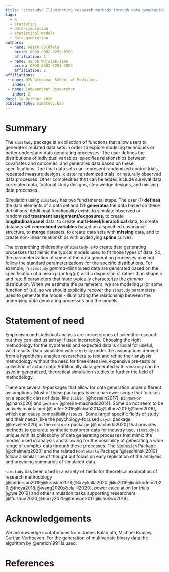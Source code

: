 ```yaml
---
title: 'simstudy: Illuminating research methods through data generation'
tags:
  - R
  - statistics
  - data-simulation
  - statistical-models
  - data-generation
authors:
  - name: Keith Goldfeld
    orcid: 0000-0002-0292-8780
    affiliation: 1 
  - name: Jacob Wujciak-Jens
    orcid: 0000-0002-7281-3989
    affiliation: 2
affiliations:
 - name: NYU Grossman School of Medicine.
   index: 1
 - name: Independent Researcher
   index: 2
date: 18 October 2020
bibliography: simstudy.bib
---
```


# Summary

The `simstudy` package is a collection of functions that allow users to generate
simulated data sets in order to explore modeling techniques or better understand
data generating processes. The user defines the distributions of individual
variables, specifies relationships between covariates and outcomes, and
generates data based on these specifications. The final data sets can represent
randomized control trials, repeated measure designs, cluster randomized trials,
or naturally observed data processes. Other complexities that can be added
include survival data, correlated data, factorial study designs, step wedge
designs, and missing data processes.

Simulation using `simstudy` has two fundamental steps. The user (1) **defines**
the data elements of a data set and (2) **generates** the data based on these
definitions. Additional functionality exists to simulate observed or randomized
**treatment assignment/exposures**, to create **longitudinal/panel** data, to
create **multi-level/hierarchical** data, to create datasets with **correlated
variables** based on a specified covariance structure, to **merge** datasets, to
create data sets with **missing** data, and to create non-linear relationships
with underlying **spline** curves.

The overarching philosophy of `simstudy` is to create data generating processes
that mimic the typical models used to fit those types of data. So, the
parameterization of some of the data generating processes may not follow the
standard parameterizations for the specific distributions. For example, in
`simstudy` *gamma*-distributed data are generated based on the specification of
a mean $\mu$ (or $log(\mu)$) and a dispersion $d$, rather than shape $\alpha$
and rate $\beta$ parameters that more typically characterize the *gamma*
distribution. When we estimate the parameters, we are modeling $\mu$ (or some
function of $(\mu)$), so we should explicitly recover the `simstudy` parameters
used to generate the model - illuminating the relationship between the
underlying data generating processes and the models.

# Statement of need 

Empiricism and statistical analysis are cornerstones of scientific research
but they can lead us astray if used incorrectly. Choosing the right methodology for the
hypothesis and expected data is crucial for useful, valid results. Data
simulated with `simstudy` under the assumptions derived from a hypothesis
enables researchers to test and refine their analysis methodology without the
need for time-intensive, expensive pre-tests or collection of actual data. Additionally data generated with `simstudy` can be used in generalized, theoretical simulation studies to further the field of methodology.

There are several `R`-packages that allow for data generation under different
assumptions. Most of these packages have a narrower scope that focuses on
a specific class of data, like `ICCbin` [@hossain2017], `BinNonNor`
[@inan2020] and `genSurv` [@meira-machado2014]. Some do not seem to be actively
maintained [@hofert2016;@chan2014;@alfons2010;@bien2016], which can cause
compatibility issues. Some target specific fields of study and their needs, like the
psychology-focused `psych` package [@revelle2020] or the `conjurer` package
[@macherla2020] that provides methods to generate synthetic customer data for
industry use. `simstudy` is unique with its philosophy of data generating
processes that mimic the models used in analysis and allowing for the possibility of generating a wide range of complex data through these processes. The `SimDesign` Package
[@chalmers2020] and the related `MonteCarlo` Package [@leschinski2019] follow a
similar line of thought but focus on easy replication of the analyses and providing summaries of simulated data.

`simstudy` has been used in a variety of fields for theoretical exploration of
research methodology
[@anderson2019;@kirasich2018;@krzykalla2020;@liu2019;@nickodem2020;@thoya2018;@wang2020;@elalili2020],
power calculation for trials [@wei2019] and other simulation tasks supporting
researchers
[@forthun2020;@horry2020;@renson2017;@chukwu2019].

# Acknowledgements

We acknowledge contributions from James Balamuta, Michael Bradley,  Gertjan
Verhoeven. For the generation of multivariate binary data the algorithm by
@emrich1991 is used.

# References
